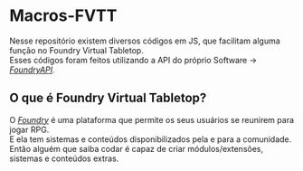 # Macros-FVTT


Nesse repositório existem diversos códigos em JS, que facilitam alguma função no Foundry Virtual Tabletop.<br>
Esses códigos foram feitos utilizando a API do próprio Software &rarr; *[FoundryAPI](https://foundryvtt.com/api/v9/)*.

## O que é Foundry Virtual Tabletop?
O *[Foundry](https://foundryvtt.com)* é uma plataforma que permite os seus usuários se reunirem para jogar RPG. <br>
E ela tem sistemas e conteúdos disponibilizados pela e para a comunidade. Então alguém que saiba codar é capaz de criar módulos/extensões, sistemas e conteúdos extras.


